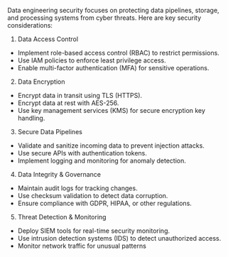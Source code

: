 Data engineering security focuses on protecting data pipelines, storage, and processing systems from cyber threats. Here are key security considerations:
1. Data Access Control
- Implement role-based access control (RBAC) to restrict permissions.
- Use IAM policies to enforce least privilege access.
- Enable multi-factor authentication (MFA) for sensitive operations.
2. Data Encryption
- Encrypt data in transit using TLS (HTTPS).
- Encrypt data at rest with AES-256.
- Use key management services (KMS) for secure encryption key handling.
3. Secure Data Pipelines
- Validate and sanitize incoming data to prevent injection attacks.
- Use secure APIs with authentication tokens.
- Implement logging and monitoring for anomaly detection.
4. Data Integrity & Governance
- Maintain audit logs for tracking changes.
- Use checksum validation to detect data corruption.
- Ensure compliance with GDPR, HIPAA, or other regulations.
5. Threat Detection & Monitoring
- Deploy SIEM tools for real-time security monitoring.
- Use intrusion detection systems (IDS) to detect unauthorized access.
- Monitor network traffic for unusual patterns
